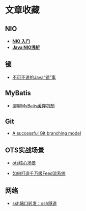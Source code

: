 # 文章收藏



## NIO

- **[NIO 入门](https://www.ibm.com/developerworks/cn/education/java/j-nio/j-nio.html)** 
- **[Java NIO浅析](https://tech.meituan.com/2016/11/04/nio.html)**



## 锁

- [不可不说的Java“锁”事](https://tech.meituan.com/2018/11/15/java-lock.html)



## MyBatis

- [聊聊MyBatis缓存机制](https://tech.meituan.com/2018/01/19/mybatis-cache.html)



## Git

- [A successful Git branching model](https://nvie.com/posts/a-successful-git-branching-model/)





## OTS实战场景

- [ots核心场景](https://help.aliyun.com/document_detail/91897.html?spm=a2c4g.11186623.6.544.1a5826d9bP9Fdh)

- [如何打造千万级Feed流系统](https://yq.aliyun.com/articles/224132?spm=a2c4g.11186623.2.17.7fb17f379itJmD)



## 网络

- [ssh端口转发：ssh隧道](http://www.zsythink.net/archives/2450)


